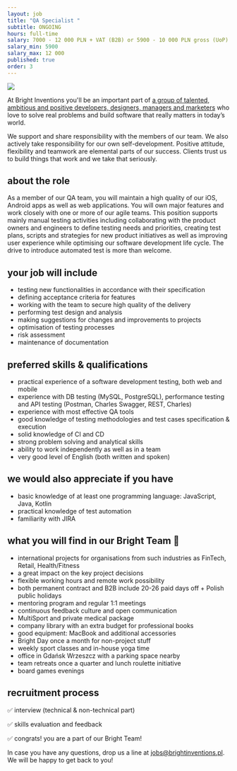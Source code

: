 ```yaml
---
layout: job
title: "QA Specialist "
subtitle: ONGOING
hours: full-time
salary: 7000 - 12 000 PLN + VAT (B2B) or 5900 - 10 000 PLN gross (UoP)
salary_min: 5900
salary_max: 12 000
published: true
order: 3
---
```

![](/images/brightteam_passion.png)

At Bright Inventions you'll be an important part of [a group of talented, ambitious and positive developers, designers, managers and marketers](https://brightinventions.pl/about-us/team/) who love to solve real problems and build software that really matters in today’s world.

We support and share responsibility with the members of our team. We also actively take responsibility for our own self-development. Positive attitude, flexibility and teamwork are elemental parts of our success. Clients trust us to build things that work and we take that seriously.

## about the role

As a member of our QA team, you will maintain a high quality of our iOS, Android apps as well as web applications. You will own major features and work closely with one or more of our agile teams. This position supports mainly manual testing activities including collaborating with the product owners and engineers to define testing needs and priorities, creating test plans, scripts and strategies for new product initiatives as well as improving user experience while optimising our software development life cycle. The drive to introduce automated test is more than welcome.

## your job will include

* testing new functionalities in accordance with their specification
* defining acceptance criteria for features
* working with the team to secure high quality of the delivery
* performing test design and analysis
* making suggestions for changes and improvements to projects
* optimisation of testing processes
* risk assessment
* maintenance of documentation

## preferred skills & qualifications

* practical experience of a software development testing, both web and mobile 
* experience with DB testing (MySQL, PostgreSQL), performance testing and API testing (Postman, Charles Swagger, REST, Charles) 
* experience with most effective QA tools
* good knowledge of testing methodologies and test cases specification & execution
* solid knowledge of CI and CD 
* strong problem solving and analytical skills
* ability to work independently as well as in a team
* very good level of English (both written and spoken)

## we would also appreciate if you have 

* basic knowledge of at least one programming language: JavaScript, Java, Kotlin 
* practical knowledge of test automation 
* familiarity with JIRA

## what you will find in our Bright Team 🧡

* international projects for organisations from such industries as FinTech, Retail, Health/Fitness 
* a great impact on the key project decisions
* flexible working hours and remote work possibility
* both permanent contract and B2B include 20-26 paid days off + Polish public holidays
* mentoring program and regular 1:1 meetings
* continuous feedback culture and open communication
* MultiSport and private medical package
* company library with an extra budget for professional books
* good equipment: MacBook and additional accessories
* Bright Day once a month for non-project stuff
* weekly sport classes and in-house yoga time
* office in Gdańsk Wrzeszcz with a parking space nearby
* team retreats once a quarter and lunch roulette initiative
* board games evenings

## recruitment process

✅ interview (technical & non-technical part) 

✅ skills evaluation and feedback 

✅ congrats! you are a part of our Bright Team!

In case you have any questions, drop us a line at jobs@brightinventions.pl. We will be happy to get back to you!